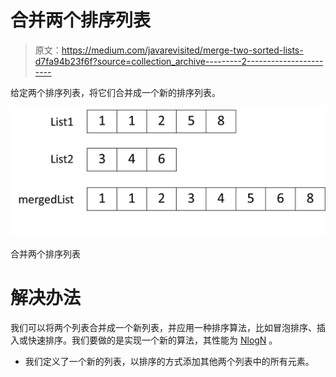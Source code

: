 # 合并两个排序列表

> 原文：<https://medium.com/javarevisited/merge-two-sorted-lists-d7fa94b23f6f?source=collection_archive---------2----------------------->

给定两个排序列表，将它们合并成一个新的排序列表。

[![](img/f81ba82318363e79a5f584211790bb78.png)](https://javarevisited.blogspot.com/2022/01/how-to-merge-sorted-array-in-java.html)

合并两个排序列表

# 解决办法

我们可以将两个列表合并成一个新列表，并应用一种排序算法，比如冒泡排序、插入或快速排序。我们要做的是实现一个新的算法，其性能为 [NlogN](https://codersite.dev/big-o-notation-analysis-of-algorithms/) 。

*   我们定义了一个新的列表，以排序的方式添加其他两个列表中的所有元素。